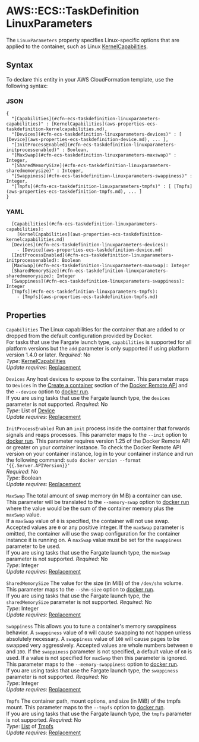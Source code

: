 # AWS::ECS::TaskDefinition LinuxParameters<a name="aws-properties-ecs-taskdefinition-linuxparameters"></a>

The `LinuxParameters` property specifies Linux\-specific options that are applied to the container, such as Linux [KernelCapabilities](https://docs.aws.amazon.com/AmazonECS/latest/APIReference/API_KernelCapabilities.html)\.

## Syntax<a name="aws-properties-ecs-taskdefinition-linuxparameters-syntax"></a>

To declare this entity in your AWS CloudFormation template, use the following syntax:

### JSON<a name="aws-properties-ecs-taskdefinition-linuxparameters-syntax.json"></a>

```
{
  "[Capabilities](#cfn-ecs-taskdefinition-linuxparameters-capabilities)" : [KernelCapabilities](aws-properties-ecs-taskdefinition-kernelcapabilities.md),
  "[Devices](#cfn-ecs-taskdefinition-linuxparameters-devices)" : [ [Device](aws-properties-ecs-taskdefinition-device.md), ... ],
  "[InitProcessEnabled](#cfn-ecs-taskdefinition-linuxparameters-initprocessenabled)" : Boolean,
  "[MaxSwap](#cfn-ecs-taskdefinition-linuxparameters-maxswap)" : Integer,
  "[SharedMemorySize](#cfn-ecs-taskdefinition-linuxparameters-sharedmemorysize)" : Integer,
  "[Swappiness](#cfn-ecs-taskdefinition-linuxparameters-swappiness)" : Integer,
  "[Tmpfs](#cfn-ecs-taskdefinition-linuxparameters-tmpfs)" : [ [Tmpfs](aws-properties-ecs-taskdefinition-tmpfs.md), ... ]
}
```

### YAML<a name="aws-properties-ecs-taskdefinition-linuxparameters-syntax.yaml"></a>

```
  [Capabilities](#cfn-ecs-taskdefinition-linuxparameters-capabilities): 
    [KernelCapabilities](aws-properties-ecs-taskdefinition-kernelcapabilities.md)
  [Devices](#cfn-ecs-taskdefinition-linuxparameters-devices): 
    - [Device](aws-properties-ecs-taskdefinition-device.md)
  [InitProcessEnabled](#cfn-ecs-taskdefinition-linuxparameters-initprocessenabled): Boolean
  [MaxSwap](#cfn-ecs-taskdefinition-linuxparameters-maxswap): Integer
  [SharedMemorySize](#cfn-ecs-taskdefinition-linuxparameters-sharedmemorysize): Integer
  [Swappiness](#cfn-ecs-taskdefinition-linuxparameters-swappiness): Integer
  [Tmpfs](#cfn-ecs-taskdefinition-linuxparameters-tmpfs): 
    - [Tmpfs](aws-properties-ecs-taskdefinition-tmpfs.md)
```

## Properties<a name="aws-properties-ecs-taskdefinition-linuxparameters-properties"></a>

`Capabilities`  <a name="cfn-ecs-taskdefinition-linuxparameters-capabilities"></a>
The Linux capabilities for the container that are added to or dropped from the default configuration provided by Docker\.  
For tasks that use the Fargate launch type, `capabilities` is supported for all platform versions but the `add` parameter is only supported if using platform version 1\.4\.0 or later\.
*Required*: No  
*Type*: [KernelCapabilities](aws-properties-ecs-taskdefinition-kernelcapabilities.md)  
*Update requires*: [Replacement](https://docs.aws.amazon.com/AWSCloudFormation/latest/UserGuide/using-cfn-updating-stacks-update-behaviors.html#update-replacement)

`Devices`  <a name="cfn-ecs-taskdefinition-linuxparameters-devices"></a>
Any host devices to expose to the container\. This parameter maps to `Devices` in the [Create a container](https://docs.docker.com/engine/api/v1.35/#operation/ContainerCreate) section of the [Docker Remote API](https://docs.docker.com/engine/api/v1.35/) and the `--device` option to [docker run](https://docs.docker.com/engine/reference/run/#security-configuration)\.  
If you are using tasks that use the Fargate launch type, the `devices` parameter is not supported\.
*Required*: No  
*Type*: List of [Device](aws-properties-ecs-taskdefinition-device.md)  
*Update requires*: [Replacement](https://docs.aws.amazon.com/AWSCloudFormation/latest/UserGuide/using-cfn-updating-stacks-update-behaviors.html#update-replacement)

`InitProcessEnabled`  <a name="cfn-ecs-taskdefinition-linuxparameters-initprocessenabled"></a>
Run an `init` process inside the container that forwards signals and reaps processes\. This parameter maps to the `--init` option to [docker run](https://docs.docker.com/engine/reference/run/#security-configuration)\. This parameter requires version 1\.25 of the Docker Remote API or greater on your container instance\. To check the Docker Remote API version on your container instance, log in to your container instance and run the following command: `sudo docker version --format '{{.Server.APIVersion}}'`   
*Required*: No  
*Type*: Boolean  
*Update requires*: [Replacement](https://docs.aws.amazon.com/AWSCloudFormation/latest/UserGuide/using-cfn-updating-stacks-update-behaviors.html#update-replacement)

`MaxSwap`  <a name="cfn-ecs-taskdefinition-linuxparameters-maxswap"></a>
The total amount of swap memory \(in MiB\) a container can use\. This parameter will be translated to the `--memory-swap` option to [docker run](https://docs.docker.com/engine/reference/run/#security-configuration) where the value would be the sum of the container memory plus the `maxSwap` value\.  
If a `maxSwap` value of `0` is specified, the container will not use swap\. Accepted values are `0` or any positive integer\. If the `maxSwap` parameter is omitted, the container will use the swap configuration for the container instance it is running on\. A `maxSwap` value must be set for the `swappiness` parameter to be used\.  
If you are using tasks that use the Fargate launch type, the `maxSwap` parameter is not supported\.
*Required*: No  
*Type*: Integer  
*Update requires*: [Replacement](https://docs.aws.amazon.com/AWSCloudFormation/latest/UserGuide/using-cfn-updating-stacks-update-behaviors.html#update-replacement)

`SharedMemorySize`  <a name="cfn-ecs-taskdefinition-linuxparameters-sharedmemorysize"></a>
The value for the size \(in MiB\) of the `/dev/shm` volume\. This parameter maps to the `--shm-size` option to [docker run](https://docs.docker.com/engine/reference/run/#security-configuration)\.  
If you are using tasks that use the Fargate launch type, the `sharedMemorySize` parameter is not supported\.
*Required*: No  
*Type*: Integer  
*Update requires*: [Replacement](https://docs.aws.amazon.com/AWSCloudFormation/latest/UserGuide/using-cfn-updating-stacks-update-behaviors.html#update-replacement)

`Swappiness`  <a name="cfn-ecs-taskdefinition-linuxparameters-swappiness"></a>
This allows you to tune a container's memory swappiness behavior\. A `swappiness` value of `0` will cause swapping to not happen unless absolutely necessary\. A `swappiness` value of `100` will cause pages to be swapped very aggressively\. Accepted values are whole numbers between `0` and `100`\. If the `swappiness` parameter is not specified, a default value of `60` is used\. If a value is not specified for `maxSwap` then this parameter is ignored\. This parameter maps to the `--memory-swappiness` option to [docker run](https://docs.docker.com/engine/reference/run/#security-configuration)\.  
If you are using tasks that use the Fargate launch type, the `swappiness` parameter is not supported\.
*Required*: No  
*Type*: Integer  
*Update requires*: [Replacement](https://docs.aws.amazon.com/AWSCloudFormation/latest/UserGuide/using-cfn-updating-stacks-update-behaviors.html#update-replacement)

`Tmpfs`  <a name="cfn-ecs-taskdefinition-linuxparameters-tmpfs"></a>
The container path, mount options, and size \(in MiB\) of the tmpfs mount\. This parameter maps to the `--tmpfs` option to [docker run](https://docs.docker.com/engine/reference/run/#security-configuration)\.  
If you are using tasks that use the Fargate launch type, the `tmpfs` parameter is not supported\.
*Required*: No  
*Type*: [List](aws-properties-ecs-taskdefinition-tmpfs.md) of [Tmpfs](aws-properties-ecs-taskdefinition-tmpfs.md)  
*Update requires*: [Replacement](https://docs.aws.amazon.com/AWSCloudFormation/latest/UserGuide/using-cfn-updating-stacks-update-behaviors.html#update-replacement)